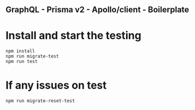 ## GraphQL - Prisma v2 - Apollo/client - Boilerplate

# Install and start the testing
```
npm install
npm run migrate-test
npm run test
```

# If any issues on test
```
npm run migrate-reset-test
```
